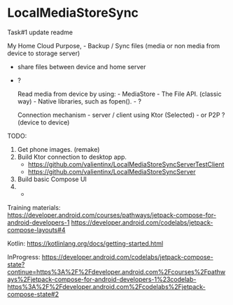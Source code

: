 # LocalMediaStoreSync

Task#1 update readme

My Home Cloud
Purpose, - Backup / Sync files (media or non media from device to storage server)
- share files between device and home server
- ?


    Read media from device by using:
        - MediaStore
        - The File API. (classic way)
        - Native libraries, such as fopen().
        - ?

    Connection mechanism
        - server / client using Ktor (Selected)
        - or P2P ? (device to device)

TODO:
1. Get phone images. (remake)
2. Build Ktor connection to desktop app. 
    - https://github.com/valientinx/LocalMediaStoreSyncServerTestClient
    - https://github.com/valientinx/LocalMediaStoreSyncServer
3. Build basic Compose UI
4. -


Training materials:
https://developer.android.com/courses/pathways/jetpack-compose-for-android-developers-1
https://developer.android.com/codelabs/jetpack-compose-layouts#4

Kotlin:
https://kotlinlang.org/docs/getting-started.html


InProgress:
https://developer.android.com/codelabs/jetpack-compose-state?continue=https%3A%2F%2Fdeveloper.android.com%2Fcourses%2Fpathways%2Fjetpack-compose-for-android-developers-1%23codelab-https%3A%2F%2Fdeveloper.android.com%2Fcodelabs%2Fjetpack-compose-state#2